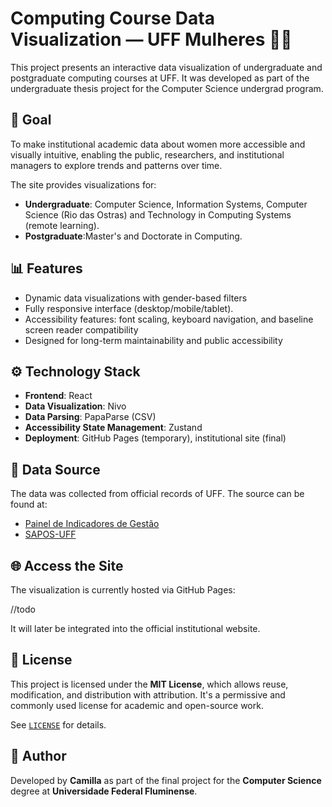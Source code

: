 # Computing Course Data Visualization — UFF Mulheres 👩‍💻

This project presents an interactive data visualization of undergraduate and postgraduate computing courses at UFF. It was developed as part of the undergraduate thesis project for the Computer Science undergrad program.

## 🎯 Goal

To make institutional academic data about women more accessible and visually intuitive, enabling the public, researchers, and institutional managers to explore trends and patterns over time.

The site provides visualizations for:

- **Undergraduate**: Computer Science, Information Systems, Computer Science (Rio das Ostras) and Technology in Computing Systems (remote learning).
- **Postgraduate**:Master's and Doctorate in Computing.

## 📊 Features

- Dynamic data visualizations with gender-based filters
- Fully responsive interface (desktop/mobile/tablet).
- Accessibility features: font scaling, keyboard navigation, and baseline screen reader compatibility
- Designed for long-term maintainability and public accessibility

## ⚙️ Technology Stack

- **Frontend**: React
- **Data Visualization**: Nivo
- **Data Parsing**: PapaParse (CSV)
- **Accessibility State Management**: Zustand
- **Deployment**: GitHub Pages (temporary), institutional site (final)

## 📁 Data Source

The data was collected from official records of UFF. The source can be found at:

- [Painel de Indicadores de Gestão]([https://example.com](https://analytics.uff.br/superset/dashboard/prograd_ensino_graduacao/))
- [SAPOS-UFF](https://github.com/gems-uff/sapos/wiki)

## 🌐 Access the Site

The visualization is currently hosted via GitHub Pages:

//todo

It will later be integrated into the official institutional website.

## 📝 License

This project is licensed under the **MIT License**, which allows reuse, modification, and distribution with attribution. It's a permissive and commonly used license for academic and open-source work.

See [`LICENSE`](./LICENSE) for details.

## 👤 Author

Developed by **Camilla** as part of the final project for the **Computer Science** degree at **Universidade Federal Fluminense**.
